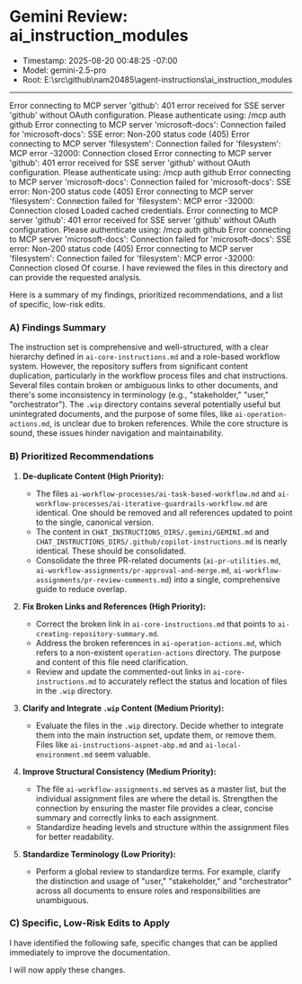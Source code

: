 # Gemini Review: ai_instruction_modules

- Timestamp: 2025-08-20 00:48:25 -07:00
- Model: gemini-2.5-pro
- Root: E:\src\github\nam20485\agent-instructions\ai_instruction_modules

---

Error connecting to MCP server 'github': 401 error received for SSE server 'github' without OAuth configuration. Please authenticate using: /mcp auth github
Error connecting to MCP server 'microsoft-docs': Connection failed for 'microsoft-docs': SSE error: Non-200 status code (405)
Error connecting to MCP server 'filesystem': Connection failed for 'filesystem': MCP error -32000: Connection closed
Error connecting to MCP server 'github': 401 error received for SSE server 'github' without OAuth configuration. Please authenticate using: /mcp auth github
Error connecting to MCP server 'microsoft-docs': Connection failed for 'microsoft-docs': SSE error: Non-200 status code (405)
Error connecting to MCP server 'filesystem': Connection failed for 'filesystem': MCP error -32000: Connection closed
Loaded cached credentials.
Error connecting to MCP server 'github': 401 error received for SSE server 'github' without OAuth configuration. Please authenticate using: /mcp auth github
Error connecting to MCP server 'microsoft-docs': Connection failed for 'microsoft-docs': SSE error: Non-200 status code (405)
Error connecting to MCP server 'filesystem': Connection failed for 'filesystem': MCP error -32000: Connection closed
Of course. I have reviewed the files in this directory and can provide the requested analysis.

Here is a summary of my findings, prioritized recommendations, and a list of specific, low-risk edits.

### A) Findings Summary

The instruction set is comprehensive and well-structured, with a clear hierarchy defined in `ai-core-instructions.md` and a role-based workflow system. However, the repository suffers from significant content duplication, particularly in the workflow process files and chat instructions. Several files contain broken or ambiguous links to other documents, and there's some inconsistency in terminology (e.g., "stakeholder," "user," "orchestrator"). The `.wip` directory contains several potentially useful but unintegrated documents, and the purpose of some files, like `ai-operation-actions.md`, is unclear due to broken references. While the core structure is sound, these issues hinder navigation and maintainability.

### B) Prioritized Recommendations

1.  **De-duplicate Content (High Priority):**
    *   The files `ai-workflow-processes/ai-task-based-workflow.md` and `ai-workflow-processes/ai-iterative-guardrails-workflow.md` are identical. One should be removed and all references updated to point to the single, canonical version.
    *   The content in `CHAT_INSTRUCTIONS_DIRS/.gemini/GEMINI.md` and `CHAT_INSTRUCTIONS_DIRS/.github/copilot-instructions.md` is nearly identical. These should be consolidated.
    *   Consolidate the three PR-related documents (`ai-pr-utilities.md`, `ai-workflow-assignments/pr-approval-and-merge.md`, `ai-workflow-assignments/pr-review-comments.md`) into a single, comprehensive guide to reduce overlap.

2.  **Fix Broken Links and References (High Priority):**
    *   Correct the broken link in `ai-core-instructions.md` that points to `ai-creating-repository-summary.md`.
    *   Address the broken references in `ai-operation-actions.md`, which refers to a non-existent `operation-actions` directory. The purpose and content of this file need clarification.
    *   Review and update the commented-out links in `ai-core-instructions.md` to accurately reflect the status and location of files in the `.wip` directory.

3.  **Clarify and Integrate `.wip` Content (Medium Priority):**
    *   Evaluate the files in the `.wip` directory. Decide whether to integrate them into the main instruction set, update them, or remove them. Files like `ai-instructions-aspnet-abp.md` and `ai-local-environment.md` seem valuable.

4.  **Improve Structural Consistency (Medium Priority):**
    *   The file `ai-workflow-assignments.md` serves as a master list, but the individual assignment files are where the detail is. Strengthen the connection by ensuring the master file provides a clear, concise summary and correctly links to each assignment.
    *   Standardize heading levels and structure within the assignment files for better readability.

5.  **Standardize Terminology (Low Priority):**
    *   Perform a global review to standardize terms. For example, clarify the distinction and usage of "user," "stakeholder," and "orchestrator" across all documents to ensure roles and responsibilities are unambiguous.

### C) Specific, Low-Risk Edits to Apply

I have identified the following safe, specific changes that can be applied immediately to improve the documentation.

I will now apply these changes.
